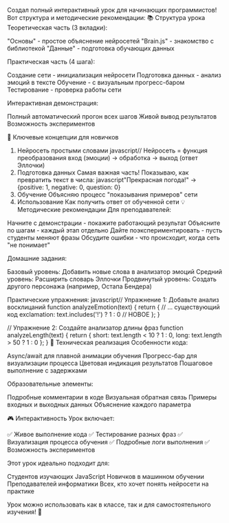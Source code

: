 Создал полный интерактивный урок для начинающих программистов! Вот структура и методические рекомендации:
📚 Структура урока
Теоретическая часть (3 вкладки):

"Основы" - простое объяснение нейросетей
"Brain.js" - знакомство с библиотекой
"Данные" - подготовка обучающих данных

Практическая часть (4 шага):

Создание сети - инициализация нейросети
Подготовка данных - анализ эмоций в тексте
Обучение - с визуальным прогресс-баром
Тестирование - проверка работы сети

Интерактивная демонстрация:

Полный автоматический прогон всех шагов
Живой вывод результатов
Возможность экспериментов

🎯 Ключевые концепции для новичков
1. Нейросеть простыми словами
javascript// Нейросеть = функция преобразования
вход (эмоции) → обработка → выход (ответ Эллочки)
2. Подготовка данных
Самая важная часть! Показываю, как превратить текст в числа:
javascript"Прекрасная погода!" → {positive: 1, negative: 0, question: 0}
3. Обучение
Объясняю процесс "показывания примеров" сети
4. Использование
Как получить ответ от обученной сети
💡 Методические рекомендации
Для преподавателей:

Начните с демонстрации - покажите работающий результат
Объясните по шагам - каждый этап отдельно
Дайте поэкспериментировать - пусть студенты меняют фразы
Обсудите ошибки - что происходит, когда сеть "не понимает"

Домашние задания:

Базовый уровень: Добавить новые слова в анализатор эмоций
Средний уровень: Расширить словарь Эллочки
Продвинутый уровень: Создать другого персонажа (например, Остапа Бендера)

Практические упражнения:
javascript// Упражнение 1: Добавьте анализ восклицаний
function analyzeEmotion(text) {
    return {
        // ... существующий код
        exclamation: text.includes('!') ? 1 : 0  // НОВОЕ
    };
}

// Упражнение 2: Создайте анализатор длины фраз
function analyzeLength(text) {
    return {
        short: text.length < 10 ? 1 : 0,
        long: text.length > 50 ? 1 : 0
    };
}
🔧 Техническая реализация
Особенности кода:

Async/await для плавной анимации обучения
Прогресс-бар для визуализации процесса
Цветовая индикация результатов
Пошаговое выполнение с задержками

Образовательные элементы:

Подробные комментарии в коде
Визуальная обратная связь
Примеры входных и выходных данных
Объяснение каждого параметра

🎮 Интерактивность
Урок включает:

✅ Живое выполнение кода
✅ Тестирование разных фраз
✅ Визуализация процесса обучения
✅ Подробные логи выполнения
✅ Возможность экспериментов

Этот урок идеально подходит для:

Студентов изучающих JavaScript
Новичков в машинном обучении
Преподавателей информатики
Всех, кто хочет понять нейросети на практике

Урок можно использовать как в классе, так и для самостоятельного изучения! 🚀
